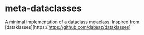 # meta-dataclasses
A minimal implementation of a dataclass metaclass. Inspired from [dataklasses][https://https://github.com/dabeaz/dataklasses]
